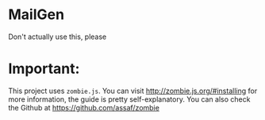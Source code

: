 # MailGen
Don't actually use this, please

# Important:
This project uses `zombie.js`. You can visit http://zombie.js.org/#installing for more information, the guide is pretty self-explanatory. You can also check the Github at https://github.com/assaf/zombie 

